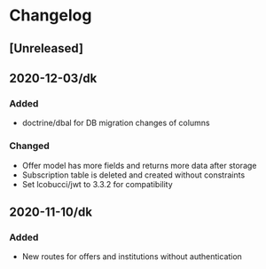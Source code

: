 # Changelog

## [Unreleased]

## 2020-12-03/dk
### Added
- doctrine/dbal for DB migration changes of columns
### Changed
- Offer model has more fields and returns more data after storage
- Subscription table is deleted and created without constraints
- Set lcobucci/jwt to 3.3.2 for compatibility

## 2020-11-10/dk
### Added
- New routes for offers and institutions without authentication


